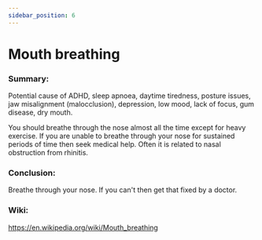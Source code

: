 ```yaml
---
sidebar_position: 6
---
```


# Mouth breathing

### Summary:

Potential cause of ADHD, sleep apnoea, daytime tiredness,
posture issues, jaw misalignment (malocclusion), depression, low mood, lack of focus,
gum disease, dry mouth.

You should breathe through the nose almost all the time except for heavy exercise. 
If you are unable to breathe through your nose for sustained periods of time then seek medical help. Often it is related to nasal obstruction from rhinitis.


### Conclusion:

Breathe through your nose. If you can't then get that fixed by a doctor.

### Wiki:

https://en.wikipedia.org/wiki/Mouth_breathing

